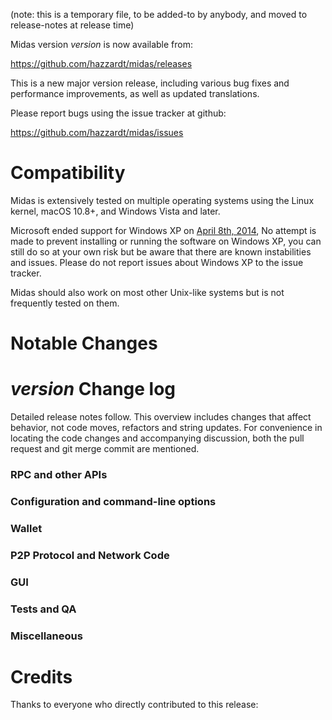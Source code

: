 (note: this is a temporary file, to be added-to by anybody, and moved to release-notes at release time)

Midas version *version* is now available from:

  <https://github.com/hazzardt/midas/releases>

This is a new major version release, including various bug fixes and
performance improvements, as well as updated translations.

Please report bugs using the issue tracker at github:

  <https://github.com/hazzardt/midas/issues>

Compatibility
==============

Midas is extensively tested on multiple operating systems using
the Linux kernel, macOS 10.8+, and Windows Vista and later.

Microsoft ended support for Windows XP on [April 8th, 2014](https://www.microsoft.com/en-us/WindowsForBusiness/end-of-xp-support),
No attempt is made to prevent installing or running the software on Windows XP, you
can still do so at your own risk but be aware that there are known instabilities and issues.
Please do not report issues about Windows XP to the issue tracker.

Midas should also work on most other Unix-like systems but is not
frequently tested on them.

Notable Changes
===============



*version* Change log
=================

Detailed release notes follow. This overview includes changes that affect
behavior, not code moves, refactors and string updates. For convenience in locating
the code changes and accompanying discussion, both the pull request and
git merge commit are mentioned.

### RPC and other APIs


### Configuration and command-line options


### Wallet


### P2P Protocol and Network Code


### GUI


### Tests and QA


### Miscellaneous


Credits
=======

Thanks to everyone who directly contributed to this release:


